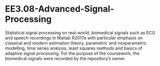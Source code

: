 # EE3.08-Advanced-Signal-Processing
Statistical signal processing on real-world, biomedical signals such as ECG and speech recordings in Matlab R2017a with particular emphasis on classical and modern estimation theory, parametric and nonparametric modelling, time series analysis, least squares methods and basics of adaptive signal processing. For the purpose of the coursework, the biomedical signals were recorded by the repository’s owner.
